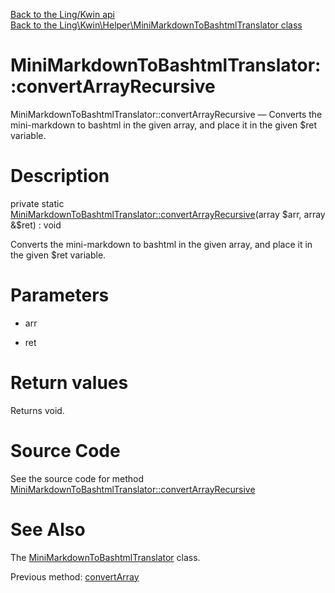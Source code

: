 [Back to the Ling/Kwin api](https://github.com/lingtalfi/Kwin/blob/master/doc/api/Ling/Kwin.md)<br>
[Back to the Ling\Kwin\Helper\MiniMarkdownToBashtmlTranslator class](https://github.com/lingtalfi/Kwin/blob/master/doc/api/Ling/Kwin/Helper/MiniMarkdownToBashtmlTranslator.md)


MiniMarkdownToBashtmlTranslator::convertArrayRecursive
================



MiniMarkdownToBashtmlTranslator::convertArrayRecursive — Converts the mini-markdown to bashtml in the given array, and place it in the given $ret variable.




Description
================


private static [MiniMarkdownToBashtmlTranslator::convertArrayRecursive](https://github.com/lingtalfi/Kwin/blob/master/doc/api/Ling/Kwin/Helper/MiniMarkdownToBashtmlTranslator/convertArrayRecursive.md)(array $arr, array &$ret) : void




Converts the mini-markdown to bashtml in the given array, and place it in the given $ret variable.




Parameters
================


- arr

    

- ret

    


Return values
================

Returns void.








Source Code
===========
See the source code for method [MiniMarkdownToBashtmlTranslator::convertArrayRecursive](https://github.com/lingtalfi/Kwin/blob/master/Helper/MiniMarkdownToBashtmlTranslator.php#L74-L87)


See Also
================

The [MiniMarkdownToBashtmlTranslator](https://github.com/lingtalfi/Kwin/blob/master/doc/api/Ling/Kwin/Helper/MiniMarkdownToBashtmlTranslator.md) class.

Previous method: [convertArray](https://github.com/lingtalfi/Kwin/blob/master/doc/api/Ling/Kwin/Helper/MiniMarkdownToBashtmlTranslator/convertArray.md)<br>

